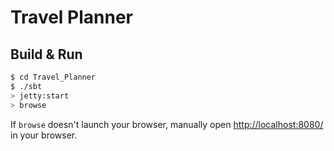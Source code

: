 # Travel Planner #

## Build & Run ##

```sh
$ cd Travel_Planner
$ ./sbt
> jetty:start
> browse
```

If `browse` doesn't launch your browser, manually open [http://localhost:8080/](http://localhost:8080/) in your browser.
